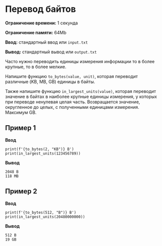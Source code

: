 # Перевод байтов

**Ограничение времени:** 1 секунда

**Ограничение памяти:** 64Mb

**Ввод:** стандартный ввод или `input.txt`

**Вывод:** стандартный вывод или `output.txt`

Часто нужно переводить единицы измерения информации то в более крупные, то в более мелкие.

Напишите функцию `to_bytes(value, unit)`, которая переводит различные (KB, MB, GB) единицы в байты.

Также напишите функцию `in_largest_units(value)`, которая переводит значение в байтах в наиболее крупные единицы измерения, у которых при переводе ненулевая целая часть. Возвращается значение, округленное до целых, с полученными единицами измерения. Максимум GB.

## Пример 1

**Ввод**
```
print(f'{to_bytes(2, "KB")} B')
print(in_largest_units(123456789))
```

**Вывод**
```
2048 B
118 MB
```

## Пример 2

**Ввод**
```
print(f'{to_bytes(512, "B")} B')
print(in_largest_units(20480000000))
```

**Вывод**
```
512 B
19 GB
```